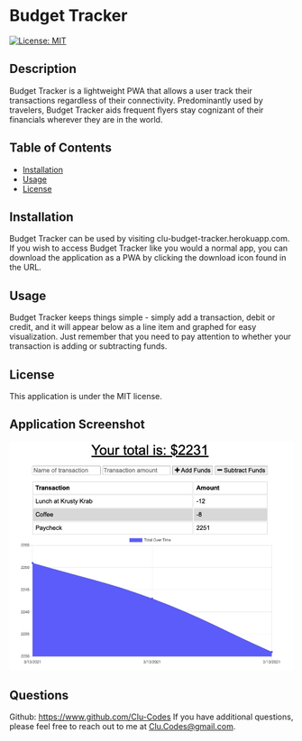 # Budget Tracker 
[![License: MIT](https://img.shields.io/badge/License-MIT-yellow.svg)](https://opensource.org/licenses/MIT)

## Description
Budget Tracker is a lightweight PWA that allows a user track their transactions regardless of their connectivity. Predominantly used by travelers, Budget Tracker aids frequent flyers stay cognizant of their financials wherever they are in the world.

## Table of Contents
- [Installation](#Installation)
- [Usage](#Usage)
- [License](#License)


## Installation
Budget Tracker can be used by visiting clu-budget-tracker.herokuapp.com. If you wish to access Budget Tracker like you would a normal app, you can download the application as a PWA by clicking the download icon found in the URL. 

## Usage
Budget Tracker keeps things simple - simply add a transaction, debit or credit, and it will appear below as a line item and graphed for easy visualization. Just remember that you need to pay attention to whether your transaction is adding or subtracting funds.

## License
This application is under the MIT license.

## Application Screenshot
![Snapshot of Budget Tracker](./public/images/budget-tracker.png)
## Questions
Github: https://www.github.com/Clu-Codes
If you have additional questions, please feel free to reach out to me at Clu.Codes@gmail.com.